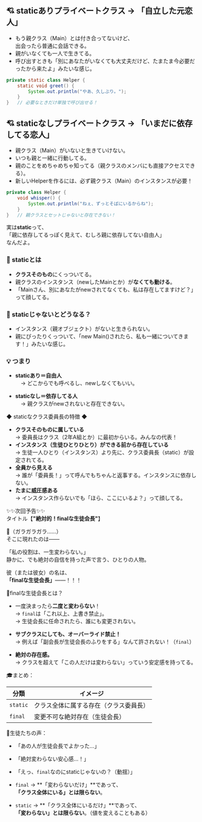 ## 💘 **staticありプライベートクラス → 「自立した元恋人」**

- もう親クラス（Main）とは付き合ってないけど、  
    出会ったら普通に会話できる。
- 親がいなくても一人で生きてる。
- 呼び出すときも「別にあなたがいなくても大丈夫だけど、たまたま今必要だったから来たよ」みたいな感じ。
```java
private static class Helper {
    static void greet() {
        System.out.println("やあ、久しぶり。");
    }
}   // 必要なときだけ単独で呼び出せる！
```


## 💘 **staticなしプライベートクラス → 「いまだに依存してる恋人」**

- 親クラス（Main）がいないと生きていけない。
- いつも親と一緒に行動してる。
- 親のことをめちゃめちゃ知ってる（親クラスのメンバにも直接アクセスできる）。
- 新しいHelperを作るには、必ず親クラス（Main）のインスタンスが必要！
```java
private class Helper {
    void whisper() {
        System.out.println("ねぇ、ずっとそばにいるからね");
    }
}   // 親クラスとセットじゃないと存在できない！
```

実は**static**って、  
「親に依存してるっぽく見えて、むしろ親に依存してない自由人」  
なんだよ。

### 🌟 staticとは

- **クラスそのもの**にくっついてる。
- 親クラスのインスタンス（newしたMainとか）が**なくても動ける**。
- 「Mainさん、別にあなたがnewされてなくても、私は存在してますけど？」って顔してる。

### 🌟 staticじゃないとどうなる？

- インスタンス（親オブジェクト）がないと生きられない。
- 親にぴったりくっついて、「new Main()されたら、私も一緒についてきます！」みたいな感じ。

### 💡 つまり

- **staticあり＝自由人**  
    　→ どこからでも呼べるし、newしなくてもいい。
    
- **staticなし＝依存してる人**  
    　→ 親クラスがnewされないと存在できない。

◆ staticなクラス委員長の特徴 ◆

- **クラスそのものに属している**  
    → 委員長はクラス（2年A組とか）に最初からいる。みんなの代表！
- **インスタンス（生徒ひとりひとり）ができる前から存在している**  
    → 生徒一人ひとり（インスタンス）より先に、クラス委員長（static）が設定されてる。
- **全員から見える**  
    → 誰が「委員長！」って呼んでもちゃんと返事する。インスタンスに依存しない。
- **たまに威圧感ある**  
    → インスタンス作らないでも「ほら、ここにいるよ？」って顔してる。


✨✨次回予告✨✨  
タイトル【**"絶対的！finalな生徒会長"**】

🚪（ガラガラガラ……）  
そこに現れたのは――

「私の役割は、一生変わらない。」  
静かに、でも絶対の自信を持った声で言う、ひとりの人物。

彼（または彼女）の名は、  
**「finalな生徒会長」**――！！！

🌟finalな生徒会長とは？

- 一度決まったら**二度と変わらない**！  
    → `final`は「これ以上、上書き禁止」。  
    → 生徒会長に任命されたら、誰にも変更されない。
    
- **サブクラスにしても、オーバーライド禁止！**  
    → 例えば「副会長が生徒会長のふりをする」なんて許されない！（`final`）
    
- **絶対の存在感。**  
    → クラスを超えて「この人だけは変わらない」っていう安定感を持ってる。


🎓まとめ：

|分類|イメージ|
|---|---|
|`static`|クラス全体に属する存在（クラス委員長）|
|`final`|変更不可な絶対存在（生徒会長）|

🎤生徒たちの声：

- 「あの人が生徒会長でよかった…」
- 「絶対変わらない安心感…！」
- 「えっ、`final`なのにstaticじゃないの？（動揺）」

- `final` → **「変わらないだけ」**であって、  
    **「クラス全体にいる」とは限らない**。
    
- `static` → **「クラス全体にいるだけ」**であって、  
    **「変わらない」とは限らない**。（値を変えることもある）
